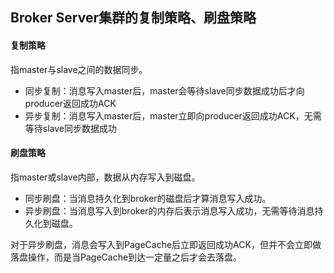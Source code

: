 ## Broker Server集群的复制策略、刷盘策略



#### 复制策略

指master与slave之间的数据同步。

- 同步复制：消息写入master后，master会等待slave同步数据成功后才向producer返回成功ACK
- 异步复制：消息写入master后，master立即向producer返回成功ACK，无需等待slave同步数据成功



#### 刷盘策略

指master或slave内部，数据从内存写入到磁盘。

- 同步刷盘：当消息持久化到broker的磁盘后才算消息写入成功。
- 异步刷盘：当消息写入到broker的内存后表示消息写入成功，无需等待消息持久化到磁盘。

对于异步刷盘，消息会写入到PageCache后立即返回成功ACK，但并不会立即做落盘操作，而是当PageCache到达一定量之后才会去落盘。